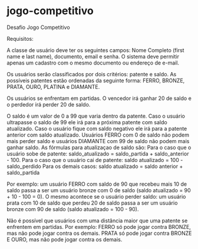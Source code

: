 # jogo-competitivo
Desafio Jogo Competitivo

Requisitos:

A classe de usuário deve ter os seguintes campos: Nome Completo (first name e last name), documento, email e senha. O sistema deve permitir apenas um cadastro com o mesmo documento ou endereço de e-mail.

Os usuários serão classificados por dois critérios: patente e saldo. As possíveis patentes estão ordenadas da seguinte forma: FERRO, BRONZE, PRATA, OURO, PLATINA e DIAMANTE.

Os usuários se enfrentam em partidas. O vencedor irá ganhar 20 de saldo e o perdedor irá perder 20 de saldo.

O saldo é um valor de 0 a 99 que varia dentro da patente. Caso o usuário ultrapasse o saldo de 99 ele irá para a próxima patente com saldo atualizado. Caso o usuário fique com saldo negativo ele irá para a patente anterior com saldo atualizado. Usuários FERRO com 0 de saldo não podem mais perder saldo e usuários DIAMANTE com 99 de saldo não podem mais ganhar saldo. As fórmulas para atualizaçao de saldo são: Para o caso que o usuário sobe de patente: saldo_atualizado = saldo_partida + saldo_anterior - 100. Para o caso que o usuário cai de patente: saldo atualizado = 100 - saldo_perdido Para os demais casos: saldo atualizado = saldo anterior + saldo_partida

Por exemplo: um usuário FERRO com saldo de 90 que recebeu mais 10 de saldo passa a ser um usuário bronze com 0 de saldo (saldo atualizado = 90 + 10 - 100 = 0). O mesmo acontece se o usuário perder saldo: um usuário prata com 10 de saldo que perdeu 20 de saldo passa a ser um usuário bronze com 90 de saldo (saldo atualizado = 100 - 90).

Não é possível que usuários com uma distância maior que uma patente se enfrentem em partidas. Por exemplo: FERRO só pode jogar contra BRONZE, mas não pode jogar contra os demais. PRATA só pode jogar contra BRONZE E OURO, mas não pode jogar contra os demais.
